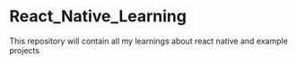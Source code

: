 # React_Native_Learning
This repository will contain all my learnings about react native and example projects

